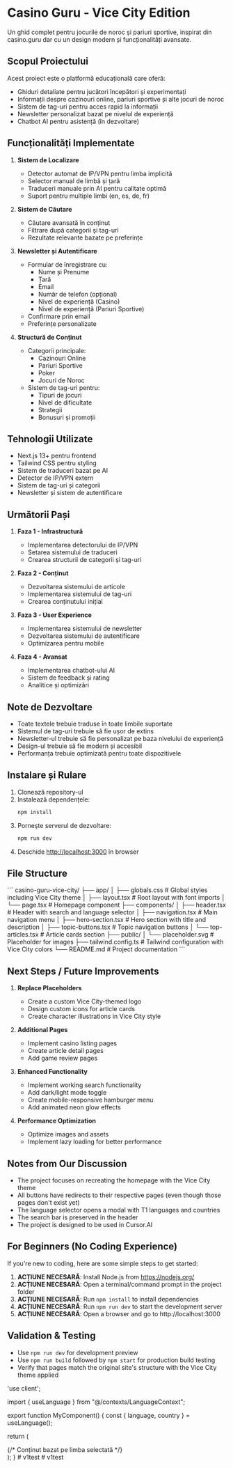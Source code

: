# Casino Guru - Vice City Edition

Un ghid complet pentru jocurile de noroc și pariuri sportive, inspirat din casino.guru dar cu un design modern și funcționalități avansate.

## Scopul Proiectului

Acest proiect este o platformă educațională care oferă:
- Ghiduri detaliate pentru jucători începători și experimentați
- Informații despre cazinouri online, pariuri sportive și alte jocuri de noroc
- Sistem de tag-uri pentru acces rapid la informații
- Newsletter personalizat bazat pe nivelul de experiență
- Chatbot AI pentru asistență (în dezvoltare)

## Funcționalități Implementate

1. **Sistem de Localizare**
   - Detector automat de IP/VPN pentru limba implicită
   - Selector manual de limbă și țară
   - Traduceri manuale prin AI pentru calitate optimă
   - Suport pentru multiple limbi (en, es, de, fr)

2. **Sistem de Căutare**
   - Căutare avansată în conținut
   - Filtrare după categorii și tag-uri
   - Rezultate relevante bazate pe preferințe

3. **Newsletter și Autentificare**
   - Formular de înregistrare cu:
     * Nume și Prenume
     * Țară
     * Email
     * Număr de telefon (opțional)
     * Nivel de experiență (Casino)
     * Nivel de experiență (Pariuri Sportive)
   - Confirmare prin email
   - Preferințe personalizate

4. **Structură de Conținut**
   - Categorii principale:
     * Cazinouri Online
     * Pariuri Sportive
     * Poker
     * Jocuri de Noroc
   - Sistem de tag-uri pentru:
     * Tipuri de jocuri
     * Nivel de dificultate
     * Strategii
     * Bonusuri și promoții

## Tehnologii Utilizate

- Next.js 13+ pentru frontend
- Tailwind CSS pentru styling
- Sistem de traduceri bazat pe AI
- Detector de IP/VPN extern
- Sistem de tag-uri și categorii
- Newsletter și sistem de autentificare

## Următorii Pași

1. **Faza 1 - Infrastructură**
   - Implementarea detectorului de IP/VPN
   - Setarea sistemului de traduceri
   - Crearea structurii de categorii și tag-uri

2. **Faza 2 - Conținut**
   - Dezvoltarea sistemului de articole
   - Implementarea sistemului de tag-uri
   - Crearea conținutului inițial

3. **Faza 3 - User Experience**
   - Implementarea sistemului de newsletter
   - Dezvoltarea sistemului de autentificare
   - Optimizarea pentru mobile

4. **Faza 4 - Avansat**
   - Implementarea chatbot-ului AI
   - Sistem de feedback și rating
   - Analitice și optimizări

## Note de Dezvoltare

- Toate textele trebuie traduse în toate limbile suportate
- Sistemul de tag-uri trebuie să fie ușor de extins
- Newsletter-ul trebuie să fie personalizat pe baza nivelului de experiență
- Design-ul trebuie să fie modern și accesibil
- Performanța trebuie optimizată pentru toate dispozitivele

## Instalare și Rulare

1. Clonează repository-ul
2. Instalează dependențele:
   ```bash
   npm install
   ```
3. Pornește serverul de dezvoltare:
   ```bash
   npm run dev
   ```
4. Deschide [http://localhost:3000](http://localhost:3000) în browser

## File Structure

\`\`\`
casino-guru-vice-city/
├── app/
│   ├── globals.css        # Global styles including Vice City theme
│   ├── layout.tsx         # Root layout with font imports
│   └── page.tsx           # Homepage component
├── components/
│   ├── header.tsx         # Header with search and language selector
│   ├── navigation.tsx     # Main navigation menu
│   ├── hero-section.tsx   # Hero section with title and description
│   ├── topic-buttons.tsx  # Topic navigation buttons
│   └── top-articles.tsx   # Article cards section
├── public/
│   └── placeholder.svg    # Placeholder for images
├── tailwind.config.ts     # Tailwind configuration with Vice City colors
└── README.md              # Project documentation
\`\`\`

## Next Steps / Future Improvements

1. **Replace Placeholders**
   - Create a custom Vice City-themed logo
   - Design custom icons for article cards
   - Create character illustrations in Vice City style

2. **Additional Pages**
   - Implement casino listing pages
   - Create article detail pages
   - Add game review pages

3. **Enhanced Functionality**
   - Implement working search functionality
   - Add dark/light mode toggle
   - Create mobile-responsive hamburger menu
   - Add animated neon glow effects

4. **Performance Optimization**
   - Optimize images and assets
   - Implement lazy loading for better performance

## Notes from Our Discussion

- The project focuses on recreating the homepage with the Vice City theme
- All buttons have redirects to their respective pages (even though those pages don't exist yet)
- The language selector opens a modal with T1 languages and countries
- The search bar is preserved in the header
- The project is designed to be used in Cursor.AI

## For Beginners (No Coding Experience)

If you're new to coding, here are some simple steps to get started:

1. **ACȚIUNE NECESARĂ**: Install Node.js from https://nodejs.org/
2. **ACȚIUNE NECESARĂ**: Open a terminal/command prompt in the project folder
3. **ACȚIUNE NECESARĂ**: Run `npm install` to install dependencies
4. **ACȚIUNE NECESARĂ**: Run `npm run dev` to start the development server
5. **ACȚIUNE NECESARĂ**: Open a browser and go to http://localhost:3000

## Validation & Testing

- Use `npm run dev` for development preview
- Use `npm run build` followed by `npm start` for production build testing
- Verify that pages match the original site's structure with the Vice City theme applied

'use client';

import { useLanguage } from "@/contexts/LanguageContext";

export function MyComponent() {
  const { language, country } = useLanguage();
  
  return (
    <div>
      {/* Conținut bazat pe limba selectată */}
    </div>
  );
}
#   v 1 t e s t  
 #   v 1 t e s t  
 